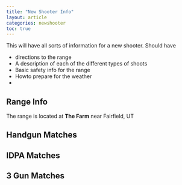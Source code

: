 ```yaml
---
title: "New Shooter Info"
layout: article
categories: newshooter
toc: true
---
```


This will have all sorts of information for a new shooter. Should have 

* directions to the range
* A description of each of the different types of shoots
* Basic safety info for the range
* Howto prepare for the weather
* 




## Range Info

The range is located at **The Farm** near Fairfield, UT


## Handgun Matches



## IDPA Matches



## 3 Gun Matches